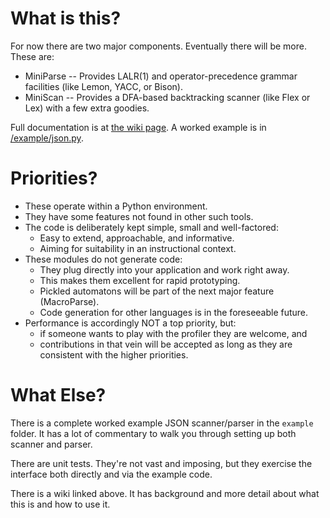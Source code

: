 # What is this?

For now there are two major components. Eventually there will be more. These are:

* MiniParse -- Provides LALR(1) and operator-precedence grammar facilities (like Lemon, YACC, or Bison).
* MiniScan -- Provides a DFA-based backtracking scanner (like Flex or Lex) with a few extra goodies.

Full documentation is at [the wiki page](https://github.com/kjosib/booze-tools/wiki). A worked example is in [/example/json.py](https://github.com/kjosib/booze-tools/tree/master/example/json.py).

# Priorities?
* These operate within a Python environment.
* They have some features not found in other such tools.
* The code is deliberately kept simple, small and well-factored:
    * Easy to extend, approachable, and informative. 
    * Aiming for suitability in an instructional context.
* These modules do not generate code:
    * They plug directly into your application and work right away.
    * This makes them excellent for rapid prototyping.
    * Pickled automatons will be part of the next major feature (MacroParse).
    * Code generation for other languages is in the foreseeable future.
* Performance is accordingly NOT a top priority, but:
    * if someone wants to play with the profiler they are welcome, and
    * contributions in that vein will be accepted as long as they are consistent with the higher priorities.

# What Else?
There is a complete worked example JSON scanner/parser in the `example` folder. It has a lot of commentary to walk you through setting up both scanner and parser.

There are unit tests. They're not vast and imposing, but they exercise the interface both directly and via the example code.

There is a wiki linked above. It has background and more detail about what this is and how to use it.

